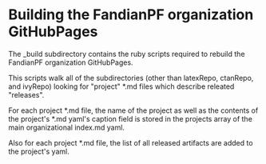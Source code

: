 # Building the FandianPF organization GitHubPages

The _build subdirectory contains the ruby scripts required to rebuild 
the FandianPF organization GitHubPages.

This scripts walk all of the subdirectories (other than latexRepo, 
ctanRepo, and ivyRepo) looking for "project" *.md files which describe 
releated "releases".

For each project *.md file, the name of the project as well as the 
contents of the project's *.md yaml's caption field is stored in the 
projects array of the main organizational index.md yaml.

Also for each project *.md file, the list of all released artifacts are 
added to the project's yaml.
